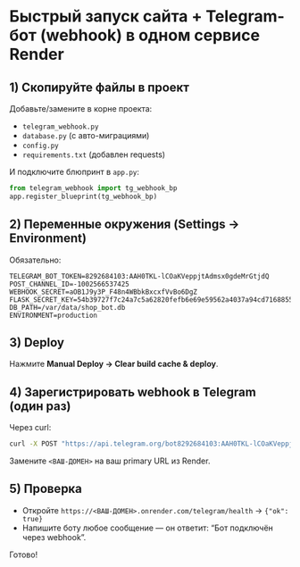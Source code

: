 # Быстрый запуск сайта + Telegram-бот (webhook) в одном сервисе Render

## 1) Скопируйте файлы в проект
Добавьте/замените в корне проекта:
- `telegram_webhook.py`
- `database.py` (с авто-миграциями)
- `config.py`
- `requirements.txt` (добавлен requests)

И подключите блюпринт в `app.py`:
```py
from telegram_webhook import tg_webhook_bp
app.register_blueprint(tg_webhook_bp)
```

## 2) Переменные окружения (Settings → Environment)
Обязательно:
```
TELEGRAM_BOT_TOKEN=8292684103:AAH0TKL-lCOaKVeppjtAdmsx0gdeMrGtjdQ
POST_CHANNEL_ID=-1002566537425
WEBHOOK_SECRET=aOB1J9y3P_F48n4WBbkBxcxfVvBo6DgZ
FLASK_SECRET_KEY=54b39727f7c24a7c5a62820fefb6e69e59562a4037a94cd71688555e62045320
DB_PATH=/var/data/shop_bot.db
ENVIRONMENT=production
```

## 3) Deploy
Нажмите **Manual Deploy → Clear build cache & deploy**.

## 4) Зарегистрировать webhook в Telegram (один раз)
Через curl:
```bash
curl -X POST "https://api.telegram.org/bot8292684103:AAH0TKL-lCOaKVeppjtAdmsx0gdeMrGtjdQ/setWebhook"       -d "url=https://<ВАШ-ДОМЕН>.onrender.com/telegram/webhook"       -d "secret_token=aOB1J9y3P_F48n4WBbkBxcxfVvBo6DgZ"
```
Замените `<ВАШ-ДОМЕН>` на ваш primary URL из Render.

## 5) Проверка
- Откройте `https://<ВАШ-ДОМЕН>.onrender.com/telegram/health` → `{"ok": true}`
- Напишите боту любое сообщение — он ответит: “Бот подключён через webhook”.

Готово!